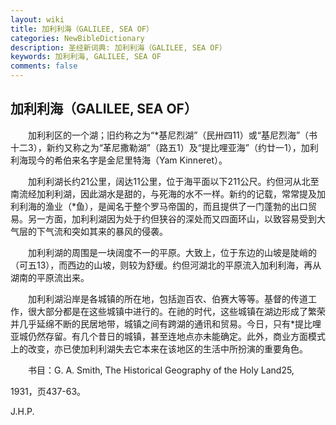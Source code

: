```yaml
---
layout: wiki
title: 加利利海（GALILEE, SEA OF）
categories: NewBibleDictionary
description: 圣经新词典: 加利利海（GALILEE, SEA OF）
keywords: 加利利海, GALILEE, SEA OF
comments: false
---
```


## 加利利海（GALILEE, SEA OF）

　　加利利区的一个湖；旧约称之为“*基尼烈湖”（民卅四11）或“基尼烈海”（书十二3），新约又称之为“革尼撒勒湖”（路五1）及“提比哩亚海”（约廿一1），加利利海现今的希伯来名字是金尼里特海（Yam Kinneret）。

　　加利利湖长约21公里，阔达11公里，位于海平面以下211公尺。约但河从北至南流经加利利湖，因此湖水是甜的，与死海的水不一样。新约的记载，常常提及加利利海的渔业（*鱼），是闻名于整个罗马帝国的，而且提供了一门蓬勃的出口贸易。另一方面，加利利湖因为处于约但狭谷的深处而又四面环山，以致容易受到大气层的下气流和突如其来的暴风的侵袭。

　　加利利湖的周围是一块阔度不一的平原。大致上，位于东边的山坡是陡峭的（可五13），而西边的山坡，则较为舒缓。约但河湖北的平原流入加利利海，再从湖南的平原流出来。

　　加利利湖沿岸是各城镇的所在地，包括迦百农、伯赛大等等。基督的传道工作，很大部分都是在这些城镇中进行的。在祂的时代，这些城镇在湖边形成了繁荣并几乎延绵不断的民居地带，城镇之间有跨湖的通讯和贸易。今日，只有*提比哩亚城仍然存留。有几个昔日的城镇，甚至连地点亦未能确定。此外，商业方面模式上的改变，亦已使加利利湖失去它本来在该地区的生活中所扮演的重要角色。

　　书目：G. A. Smith, The Historical Geography of the Holy Land25,

1931，页437-63。

J.H.P.








